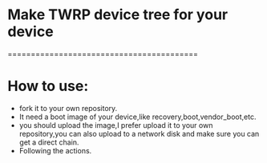 # Make TWRP device tree for your device
=========================================
# How to use:
- fork it to your own repository.
- It need a boot image of your device,like recovery,boot,vendor_boot,etc.
- you should upload the image,I prefer upload it to your own repository,you can also upload to a network disk and make sure you can get a direct chain.
- Following the actions.
